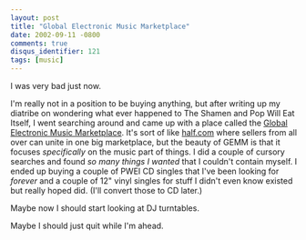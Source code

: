 ```yaml
---
layout: post
title: "Global Electronic Music Marketplace"
date: 2002-09-11 -0800
comments: true
disqus_identifier: 121
tags: [music]
---
```

I was very bad just now.

 I'm really not in a position to be buying anything, but after writing
up my diatribe on wondering what ever happened to The Shamen and Pop
Will Eat Itself, I went searching around and came up with a place called
the [Global Electronic Music Marketplace](http://www.gemm.com). It's
sort of like [half.com](http://www.half.com) where sellers from all over
can unite in one big marketplace, but the beauty of GEMM is that it
focuses *specifically* on the music part of things. I did a couple of
cursory searches and found *so many things I wanted* that I couldn't
contain myself. I ended up buying a couple of PWEI CD singles that I've
been looking for *forever* and a couple of 12" vinyl singles for stuff I
didn't even know existed but really hoped did. (I'll convert those to CD
later.)

 Maybe now I should start looking at DJ turntables.

 Maybe I should just quit while I'm ahead.
